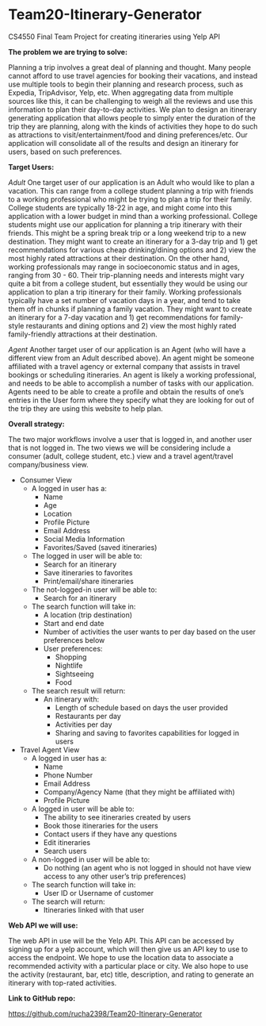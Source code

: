 # Team20-Itinerary-Generator
CS4550 Final Team Project for creating itineraries using Yelp API

**The problem we are trying to solve:**

Planning a trip involves a great deal of planning and thought. Many people cannot afford to use travel agencies for booking their vacations, and instead use multiple tools to begin their planning and research process, such as Expedia, TripAdvisor, Yelp, etc. When aggregating data from multiple sources like this, it can be challenging to weigh all the reviews and use this information to plan their day-to-day activities. We plan to design an itinerary generating application that allows people to simply enter the duration of the trip they are planning, along with the kinds of activities they hope to do such as attractions to visit/entertainment/food and dining preferences/etc. Our application will consolidate all of the results and design an itinerary for users, based on such preferences.  


**Target Users:**

*Adult*
One target user of our application is an Adult who would like to plan a vacation. This can range from a college student planning a trip with friends to a working professional who might be trying to plan a trip for their family. College students are typically 18-22 in age, and might come into this application with a lower budget in mind than a working professional. College students might use our application for planning a trip itinerary with their friends. This might be a spring break trip or a long weekend trip to a new destination. They might want to create an itinerary for a 3-day trip and 1) get recommendations for various cheap drinking/dining options and 2) view the most highly rated attractions at their destination. On the other hand, working professionals may range in socioeconomic status and in ages, ranging from 30 - 60. Their trip-planning needs and interests might vary quite a bit from a college student, but essentially they would be using our application to plan a trip itinerary for their family. Working professionals typically have a set number of vacation days in a year, and tend to take them off in chunks if planning a family vacation. They might want to create an itinerary for a 7-day vacation and 1) get recommendations for family-style restaurants and dining options and 2) view the most highly rated family-friendly attractions at their destination. 

*Agent*
Another target user of our application is an Agent (who will have a different view from an Adult described above). An agent might be someone affiliated with a travel agency or external company that assists in travel bookings or scheduling itineraries. An agent is likely a working professional, and needs to be able to accomplish a number of tasks with our application. Agents need to be able to create a profile and obtain the results of one’s entries in the User form where they specify what they are looking for out of the trip they are using this website to help plan. 


**Overall strategy:**

The two major workflows involve a user that is logged in, and another user that is not logged in. The two views we will be considering include a consumer (adult, college student, etc.) view and a travel agent/travel company/business view. 
* Consumer View
   * A logged in user has a:
      * Name
      * Age
      * Location
      * Profile Picture
      * Email Address
      * Social Media Information
      * Favorites/Saved (saved itineraries)
   * The logged in user will be able to:
      * Search for an itinerary
      * Save itineraries to favorites
      * Print/email/share itineraries
   * The not-logged-in user will be able to:
      * Search for an itinerary
   * The search function will take in:
      * A location (trip destination) 
      * Start and end date
      * Number of activities the user wants to per day based on the user preferences below
      * User preferences:
         * Shopping
         * Nightlife
         * Sightseeing
         * Food
   * The search result will return:
      * An itinerary with:
         * Length of schedule based on days the user provided
         * Restaurants per day
         * Activities per day
         * Sharing and saving to favorites capabilities for logged in users
* Travel Agent View
   * A logged in user has a:
      * Name
      * Phone Number
      * Email Address
      * Company/Agency Name (that they might be affiliated with)
      * Profile Picture
   * A logged in user will be able to:
      * The ability to see itineraries created by users
      * Book those itineraries for the users
      * Contact users if they have any questions
      * Edit itineraries
      * Search users
   * A non-logged in user will be able to:
      * Do nothing (an agent who is not logged in should not have view access to any other user’s trip preferences) 
   * The search function will take in:
      * User ID or Username of customer
   * The search will return:
      * Itineraries linked with that user


**Web API we will use:**

The web API in use will be the Yelp API. This API can be accessed by signing up for a yelp account, which will then give us an API key to use to access the endpoint. We hope to use the location data to associate a recommended activity with a particular place or city. We also hope to use the activity (restaurant, bar, etc) title, description, and rating to generate an itinerary with top-rated activities. 


**Link to GitHub repo:**

https://github.com/rucha2398/Team20-Itinerary-Generator




